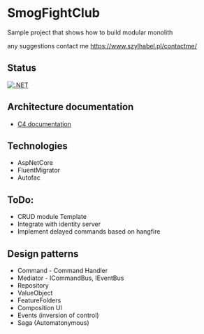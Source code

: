 # SmogFightClub
Sample project that shows how to build modular monolith

any suggestions contact me https://www.szylhabel.pl/contactme/

## Status
[![.NET](https://github.com/mr0zek/SmogFightClub/actions/workflows/dotnet.yml/badge.svg)](https://github.com/mr0zek/SmogFightClub/actions/workflows/dotnet.yml)

## Architecture documentation
- [C4 documentation](https://github.com/mr0zek/SmogFightClub/blob/master/c4.md)

## Technologies
- AspNetCore 
- FluentMigrator 
- Autofac

## ToDo:
- CRUD module Template
- Integrate with identity server
- Implement delayed commands based on hangfire
  
## Design patterns
- Command - Command Handler
- Mediator - ICommandBus, IEventBus
- Repository
- ValueObject
- FeatureFolders
- Composition UI
- Events (inversion of control)
- Saga (Automatonymous)

